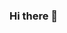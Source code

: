 ### Hi there 👋

<!--
**etaghiloo/etaghiloo** is a ✨ _special_ ✨ repository because its `README.md` (this file) appears on your GitHub profile.

- 🌱 I’m currently learning front-end tools
- 📫 How to reach me:  [![Gmail Badge](https://img.shields.io/badge/-Gmail-c14438?style=flat-square&logo=Gmail&logoColor=white&link=mailto:elnaz.taghiloo@gmail.com)](mailto:elnaz.taghiloo@gmail.com)
